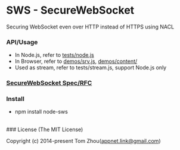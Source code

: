 SWS - SecureWebSocket
=====================

Securing WebSocket even over HTTP instead of HTTPS using NACL


### API/Usage

* In Node.js, refer to [tests/node.js](tests/node.js)
* In Browser, refer to [demos/srv.js](demos/srv.js), [demos/content/](demos/content/)
* Used as stream, refer to tests/stream.js, support Node.js only


### [SecureWebSocket Spec/RFC](https://github.com/InstantWebP2P/sws-spec)


### Install

* npm install node-sws


<br/>
### License
(The MIT License)

Copyright (c) 2014-present Tom Zhou(appnet.link@gmail.com)
